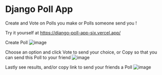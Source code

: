 # Django Poll App
Create and Vote on Polls you make or Polls someone send you !

Try it yourself at https://django-poll-app-six.vercel.app/

Create Poll
![image](https://github.com/KaNiuSii/django-poll-app/assets/123270897/a6d64dbb-b5b9-4c7c-bf06-87d3bb68409d)

Choose an option and click Vote to send your choice, or Copy so that you can send this Poll to your friend
![image](https://github.com/KaNiuSii/django-poll-app/assets/123270897/6c556021-cd02-4546-89da-6457b1a07279)

Lastly see results, and/or copy link to send your friends a Poll
![image](https://github.com/KaNiuSii/django-poll-app/assets/123270897/73d79ca9-0bae-4923-8a59-25beae7f2cd5)
